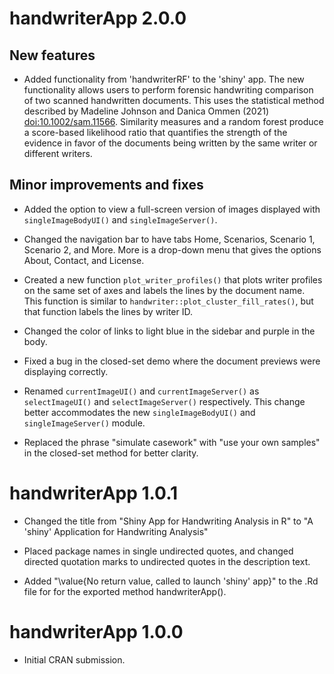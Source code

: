# handwriterApp 2.0.0

## New features

* Added functionality from 'handwriterRF' to the 'shiny' app. The new functionality allows users to perform forensic handwriting comparison of two scanned handwritten documents. This uses the statistical method described by Madeline Johnson and Danica Ommen (2021) <doi:10.1002/sam.11566>. Similarity measures and a random forest produce a score-based likelihood ratio that quantifies the strength of the evidence in favor of the documents being written by the same writer or different writers.

## Minor improvements and fixes

* Added the option to view a full-screen version of images displayed with `singleImageBodyUI()` and `singleImageServer()`.

* Changed the navigation bar to have tabs Home, Scenarios, Scenario 1, Scenario 2, and More. More is a drop-down menu that gives the options About, Contact, and License.

* Created a new function `plot_writer_profiles()` that plots writer profiles on the same set of axes and labels the lines by the document name. This function is similar to `handwriter::plot_cluster_fill_rates()`, but that function labels the lines by writer ID.

* Changed the color of links to light blue in the sidebar and purple in the body.

* Fixed a bug in the closed-set demo where the document previews were displaying correctly.

* Renamed `currentImageUI()` and `currentImageServer()` as `selectImageUI()` and `selectImageServer()` respectively. This change better accommodates the new `singleImageBodyUI()` and `singleImageServer()` module.

* Replaced the phrase "simulate casework" with "use your own samples" in the closed-set method for better clarity.

# handwriterApp 1.0.1

* Changed the title from "Shiny App for Handwriting Analysis in R" to "A 'shiny' Application for Handwriting Analysis"

* Placed package names in single undirected quotes, and changed directed quotation marks to undirected quotes in the description text.

* Added "\value{No return value, called to launch 'shiny' app}" to the .Rd file for for the exported method handwriterApp().

# handwriterApp 1.0.0

* Initial CRAN submission.
